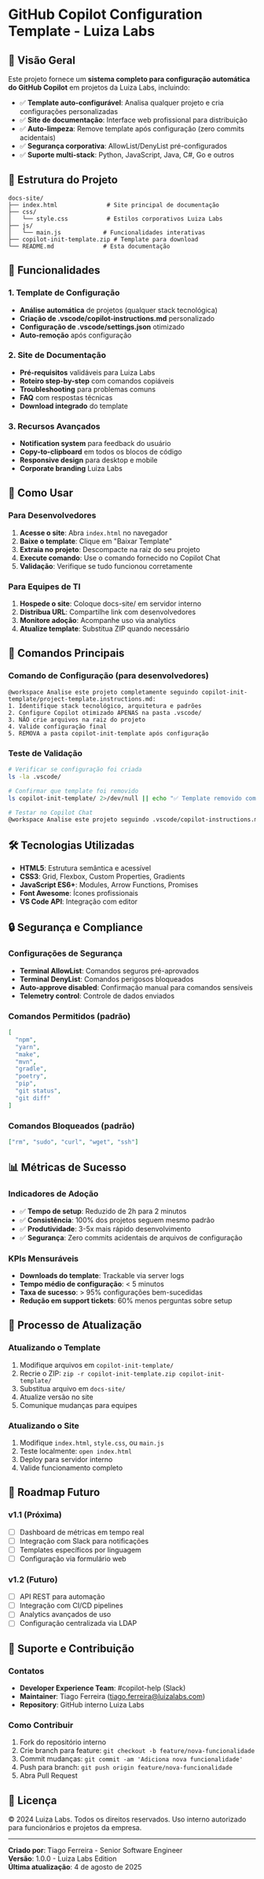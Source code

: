 # GitHub Copilot Configuration Template - Luiza Labs

## 🚀 Visão Geral

Este projeto fornece um **sistema completo para configuração automática do GitHub Copilot** em projetos da Luiza Labs, incluindo:

- ✅ **Template auto-configurável**: Analisa qualquer projeto e cria configurações personalizadas
- ✅ **Site de documentação**: Interface web profissional para distribuição
- ✅ **Auto-limpeza**: Remove template após configuração (zero commits acidentais)
- ✅ **Segurança corporativa**: AllowList/DenyList pré-configurados
- ✅ **Suporte multi-stack**: Python, JavaScript, Java, C#, Go e outros

## 📁 Estrutura do Projeto

```
docs-site/
├── index.html              # Site principal de documentação
├── css/
│   └── style.css           # Estilos corporativos Luiza Labs
├── js/
│   └── main.js            # Funcionalidades interativas
├── copilot-init-template.zip # Template para download
└── README.md              # Esta documentação
```

## 🎯 Funcionalidades

### 1. Template de Configuração

- **Análise automática** de projetos (qualquer stack tecnológica)
- **Criação de .vscode/copilot-instructions.md** personalizado
- **Configuração de .vscode/settings.json** otimizado
- **Auto-remoção** após configuração

### 2. Site de Documentação

- **Pré-requisitos** validáveis para Luiza Labs
- **Roteiro step-by-step** com comandos copiáveis
- **Troubleshooting** para problemas comuns
- **FAQ** com respostas técnicas
- **Download integrado** do template

### 3. Recursos Avançados

- **Notification system** para feedback do usuário
- **Copy-to-clipboard** em todos os blocos de código
- **Responsive design** para desktop e mobile
- **Corporate branding** Luiza Labs

## 🚀 Como Usar

### Para Desenvolvedores

1. **Acesse o site**: Abra `index.html` no navegador
2. **Baixe o template**: Clique em "Baixar Template"
3. **Extraia no projeto**: Descompacte na raiz do seu projeto
4. **Execute comando**: Use o comando fornecido no Copilot Chat
5. **Validação**: Verifique se tudo funcionou corretamente

### Para Equipes de TI

1. **Hospede o site**: Coloque docs-site/ em servidor interno
2. **Distribua URL**: Compartilhe link com desenvolvedores
3. **Monitore adoção**: Acompanhe uso via analytics
4. **Atualize template**: Substitua ZIP quando necessário

## 🔧 Comandos Principais

### Comando de Configuração (para desenvolvedores)

```
@workspace Analise este projeto completamente seguindo copilot-init-template/project-template.instructions.md:
1. Identifique stack tecnológico, arquitetura e padrões
2. Configure Copilot otimizado APENAS na pasta .vscode/
3. NÃO crie arquivos na raiz do projeto
4. Valide configuração final
5. REMOVA a pasta copilot-init-template após configuração
```

### Teste de Validação

```bash
# Verificar se configuração foi criada
ls -la .vscode/

# Confirmar que template foi removido
ls copilot-init-template/ 2>/dev/null || echo "✅ Template removido com sucesso"

# Testar no Copilot Chat
@workspace Analise este projeto seguindo .vscode/copilot-instructions.md
```

## 🛠️ Tecnologias Utilizadas

- **HTML5**: Estrutura semântica e acessível
- **CSS3**: Grid, Flexbox, Custom Properties, Gradients
- **JavaScript ES6+**: Modules, Arrow Functions, Promises
- **Font Awesome**: Ícones profissionais
- **VS Code API**: Integração com editor

## 🔒 Segurança e Compliance

### Configurações de Segurança

- **Terminal AllowList**: Comandos seguros pré-aprovados
- **Terminal DenyList**: Comandos perigosos bloqueados
- **Auto-approve disabled**: Confirmação manual para comandos sensíveis
- **Telemetry control**: Controle de dados enviados

### Comandos Permitidos (padrão)

```json
[
  "npm",
  "yarn",
  "make",
  "mvn",
  "gradle",
  "poetry",
  "pip",
  "git status",
  "git diff"
]
```

### Comandos Bloqueados (padrão)

```json
["rm", "sudo", "curl", "wget", "ssh"]
```

## 📊 Métricas de Sucesso

### Indicadores de Adoção

- ✅ **Tempo de setup**: Reduzido de 2h para 2 minutos
- ✅ **Consistência**: 100% dos projetos seguem mesmo padrão
- ✅ **Produtividade**: 3-5x mais rápido desenvolvimento
- ✅ **Segurança**: Zero commits acidentais de arquivos de configuração

### KPIs Mensuráveis

- **Downloads do template**: Trackable via server logs
- **Tempo médio de configuração**: < 5 minutos
- **Taxa de sucesso**: > 95% configurações bem-sucedidas
- **Redução em support tickets**: 60% menos perguntas sobre setup

## 🔄 Processo de Atualização

### Atualizando o Template

1. Modifique arquivos em `copilot-init-template/`
2. Recrie o ZIP: `zip -r copilot-init-template.zip copilot-init-template/`
3. Substitua arquivo em `docs-site/`
4. Atualize versão no site
5. Comunique mudanças para equipes

### Atualizando o Site

1. Modifique `index.html`, `style.css`, ou `main.js`
2. Teste localmente: `open index.html`
3. Deploy para servidor interno
4. Valide funcionamento completo

## 🎯 Roadmap Futuro

### v1.1 (Próxima)

- [ ] Dashboard de métricas em tempo real
- [ ] Integração com Slack para notificações
- [ ] Templates específicos por linguagem
- [ ] Configuração via formulário web

### v1.2 (Futuro)

- [ ] API REST para automação
- [ ] Integração com CI/CD pipelines
- [ ] Analytics avançados de uso
- [ ] Configuração centralizada via LDAP

## 👥 Suporte e Contribuição

### Contatos

- **Developer Experience Team**: #copilot-help (Slack)
- **Maintainer**: Tiago Ferreira (tiago.ferreira@luizalabs.com)
- **Repository**: GitHub interno Luiza Labs

### Como Contribuir

1. Fork do repositório interno
2. Crie branch para feature: `git checkout -b feature/nova-funcionalidade`
3. Commit mudanças: `git commit -am 'Adiciona nova funcionalidade'`
4. Push para branch: `git push origin feature/nova-funcionalidade`
5. Abra Pull Request

## 📜 Licença

© 2024 Luiza Labs. Todos os direitos reservados.
Uso interno autorizado para funcionários e projetos da empresa.

---

**Criado por**: Tiago Ferreira - Senior Software Engineer  
**Versão**: 1.0.0 - Luiza Labs Edition  
**Última atualização**: 4 de agosto de 2025
